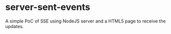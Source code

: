 # server-sent-events

A simple PoC of SSE using NodeJS server and a HTML5 page to receive the updates.
